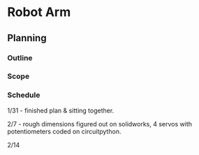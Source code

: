 # Robot Arm
## Planning
### Outline
### Scope
### Schedule
1/31 - finished plan & sitting together.

2/7 - rough dimensions figured out on solidworks, 4 servos with potentiometers coded on circuitpython.

2/14
